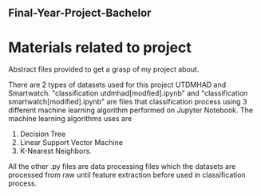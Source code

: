 ## Final-Year-Project-Bachelor
# Materials related to project

Abstract files provided to get a grasp of my project about. 

There are 2 types of datasets used for this project UTDMHAD and Smartwatch.
"classification utdmhad[modfied].ipynb" and "classification smartwatch[modified].ipynb" are files that classification process using 3 different machine learning algorithm performed on Jupyter Notebook. 
The machine learning algorithms uses are 
  1. Decision Tree
  2. Linear Support Vector Machine
  3. K-Nearest Neighbors.
 
All the other .py files are data processing files which the datasets are processed from raw until feature extraction before used in classification process. 
